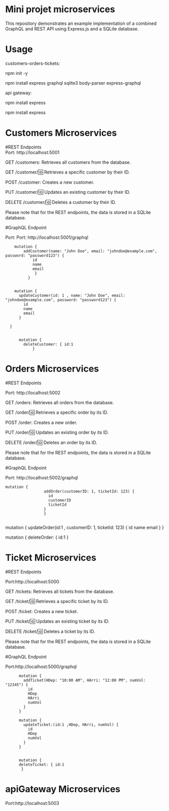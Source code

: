 # Mini projet microservices
This repository demonstrates an example implementation of a combined GraphQL and REST API using Express.js and a SQLite database. 
# Usage
customers-orders-tickets:

npm init -y

npm install express graphql sqlite3 body-parser express-graphql

api gateway:

npm install express

npm install express

# Customers Microservices
#REST Endpoints  
Port: http://localhost:5001

GET /customers: Retrieves all customers from the database.

GET /customer/:id: Retrieves a specific customer by their ID.

POST /customer: Creates a new customer.

PUT /customer/:id: Updates an existing customer by their ID.

DELETE /customer/:id: Deletes a customer by their ID.

Please note that for the REST endpoints, the data is stored in a SQLite database.

#GraphQL Endpoint

Port: Port: http://localhost:5001/graphql
``` 
    mutation {
        addCustomer(name: "John Doe", email: "johndoe@example.com", password: "password123") {
            id
            name
            email
             }
          }

``` 


``` 

    mutation {
      updateCustomer(id: 1 , name: "John Doe", email: "johndoe@example.com", password: "password123") {
        id
        name
        email
      }

  } 
  
  ```

 ``` 
       mutation {
         deleteCustomer: { id:1
             }
 
  ``` 




# Orders Microservices 

#REST Endpoints

Port: http://localhost:5002

GET /orders: Retrieves all orders from the database.

GET /order/:id: Retrieves a specific order by its ID.

POST /order: Creates a new order.

PUT /order/:id: Updates an existing order by its ID.

DELETE /order/:id: Deletes an order by its ID.

Please note that for the REST endpoints, the data is stored in a SQLite database.

#GraphQL Endpoint

Port: http://localhost:5002/graphql
 ``` 
 mutation {
                  addOrder(customerID: 1, ticketId: 123) {
                    id
                    customerID
                    ticketId
                  }
                  }
                  
 
  ``` 
mutation {
                  updateOrder(id:1 , customerID: 1, ticketId: 123) {
                    id
                    name
                    email
                  }
                }
                
                
 mutation {
 deleteOrder: { id:1
                 }

    

# Ticket Microservices 

#REST Endpoints

Port:http://localhost:5000

GET /tickets: Retrieves all tickets from the database.

GET /ticket/:id: Retrieves a specific ticket by its ID.

POST /ticket: Creates a new ticket.

PUT /ticket/:id: Updates an existing ticket by its ID.

DELETE /ticket/:id: Deletes a ticket by its ID.


Please note that for the REST endpoints, the data is stored in a SQLite database.

#GraphQL Endpoint

Port:http://localhost:5000/graphql

  ``` 
        mutation {
          addTicket(HDep: "10:00 AM", HArri: "12:00 PM", numVol: "12345") {
            id
            HDep
            HArri
            numVol
          }
        } 
  ```
    
    
  ``` 
        mutation {
          updateTicket:(id:1 ,HDep, HArri, numVol) {
            id
            HDep
            numVol
          }
        }
    
  ```


  ``` 
        mutation {
        deleteTicket: { id:1
         }
  ```

# apiGateway Microservices 

Port:http://localhost:5003
